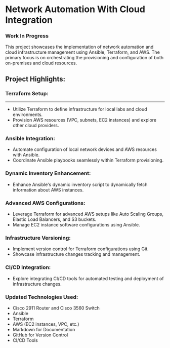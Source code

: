 # Network Automation With Cloud Integration

### Work In Progress

This project showcases the implementation of network automation and cloud infrastructure management using Ansible, Terraform, and AWS. The primary focus is on orchestrating the provisioning and configuration of both on-premises and cloud resources.

## Project Highlights:

### Terraform Setup:
***

- Utilize Terraform to define infrastructure for local labs and cloud environments.
- Provision AWS resources (VPC, subnets, EC2 instances) and explore other cloud providers.

### Ansible Integration:

- Automate configuration of local network devices and AWS resources with Ansible.
- Coordinate Ansible playbooks seamlessly within Terraform provisioning.

### Dynamic Inventory Enhancement:

- Enhance Ansible's dynamic inventory script to dynamically fetch information about AWS instances.

### Advanced AWS Configurations:

- Leverage Terraform for advanced AWS setups like Auto Scaling Groups, Elastic Load Balancers, and S3 buckets.
- Manage EC2 instance software configurations using Ansible.

### Infrastructure Versioning:

- Implement version control for Terraform configurations using Git.
- Showcase infrastructure changes tracking and management.

### CI/CD Integration:

- Explore integrating CI/CD tools for automated testing and deployment of infrastructure changes.

### Updated Technologies Used:
- Cisco 2911 Router and Cisco 3560 Switch
- Ansible
- Terraform
- AWS (EC2 instances, VPC, etc.)
- Markdown for Documentation
- GitHub for Version Control
- CI/CD Tools
